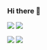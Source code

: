 ### Hi there 👋
![](https://raw.githubusercontent.com/JereBorgobello/github-stats/master/generated/overview.svg#gh-dark-mode-only)
![](https://raw.githubusercontent.com/JereBorgobello/github-stats/master/generated/overview.svg#gh-light-mode-only)

![](https://raw.githubusercontent.com/JereBorgobello/github-stats/master/generated/languages.svg#gh-dark-mode-only)
![](https://raw.githubusercontent.com/JereBorgobello/github-stats/master/generated/languages.svg#gh-light-mode-only)
